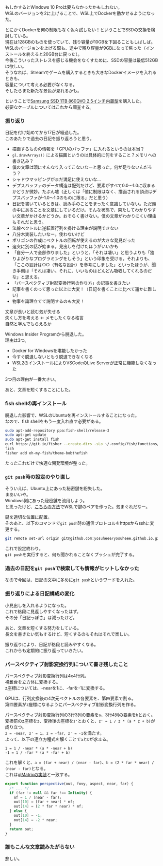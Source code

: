もしかするとWindows 10 Proは要らなかったかもしれない。  
WSLのバージョンを2に上げることで、WSL上でDockerを動かせるようになった。  

とにかくDockerを何の制限もなく色々試したい！ということでSSDの交換を検討している。  
現在は128GBのものを使っていて、残り容量が10GBを下回ることもしばしば。  
WSLのバージョンを上げる際も、途中で残り容量が9GBになって焦った（インストールを終えると20GB台に戻った）。  
今後こういったストレスを感じる機会をなくすために、SSDの容量は最低512GBは欲しい。  
そうなれば、Streamでゲームを購入するときも大きなDockerイメージを入れるときも、  
容量について考える必要がなくなる。  
そしたらまた新たな景色が見れるかも。  

ということで[Samsung SSD 1TB 860QVO 2.5インチ内蔵型](https://www.amazon.co.jp/gp/product/B07MTH57YQ)を購入した。  
必要なケーブルについてはこれから調査する。

### 振り返り

日記を付け始めてから17日が経過した。  
このあたりで過去の日記を振り返ろうと思う。  

* 描画するものの情報を「GPUのバッファ」に入れるというのは本当？
* `gl.drawArrays()` による描画というのは具体的に何をすること？メモリへの書き込み？
* 僕の文章は頭にすんなり入ってこないなーと思った。何が足りないんだろう？
* シャドウマッピングがまだ満足に使えないな…
* デプスバッファのデータ構造は配列だけど、要素がすべて0.0～1.0に収まるかどうか微妙。たぶん嘘（正しくは「値に制限はなく、描画される頂点はデプスバッファが-1.0～1.0のものに限る」だと思う）
* 日記を書いているときは、読み手のことをまったく意識していない。ただ頭の中にあることを文章にしているだけ。そんな状態で、果たしてわかりやすい文章がかけるかどうか。おそらく書けない。僕の文章がわかりにくい理由もそれだと思う。
* 法線ベクトルに逆転置行列を掛ける理由が説明できない
* 八分木実装したいなー。使わないけど
* ポリゴンの作成にベクトルの回転が使えるのが大きな発見だった
* 追突に別の話が始まる。見出しを付けたほうがいいかも
* 「自分一人で全部作りました」というと、「それは凄い」と思うよりも「独りよがりなプログラミングをしそう」という印象を受ける。それよりも、「ここの設計は○○（有名な設計）を参考にしました」といったほうが、聞き手側は「それは凄い。それに、いいものはどんどん吸収してくれるのだな」と思える。
* 「パースペクティブ射影変換行列の作り方」の記事を書きたい
* 記事を書くのって思った以上に大変！（日記を書くことに比べて遥かに難しい）
* 物事を論理立てて説明するのも大変！

文章が長いと読む気が失せる  
失くし方を考える ← メモしたくなる格言  
自然と学んでもらえるか  

Windows Insider Programから脱退した。  
理由は3つ。  

* Docker for Windowsを堪能したかった
* 今すぐ脱退しないともう脱退できなくなる
* WSL2のインストールによりVSCodeのLive Serverが正常に機能しなくなった

3つ目の理由が一番大きい。  

あと、文章を短くすることにした。

### fish shellの再インストール

脱退した影響で、WSLのUbuntuを再インストールすることになった。  
なので、fish shellをもう一度入れ直す必要がある。  

```sh
sudo apt-add-repository ppa:fish-shell/release-3
sudo apt-get update
sudo apt-get install fish
curl https://git.io/fisher --create-dirs -sLo ~/.config/fish/functions/fisher.fish
fish
fisher add oh-my-fish/theme-bobthefish
```

たったこれだけで快適な開発環境が整った。  

### `git push`時の設定のやり直し

そういえば、Ubuntu上にあった秘密鍵を紛失した。  
まあいいや。  
Windows側にあった秘密鍵を流用しよう。  
と思ったけど、[こちらの方法](https://qiita.com/suthio/items/2760e4cff0e185fe2db9)でWSLで鍵のペアを作った。気まぐれだなー。

鍵を適切な位置に配置。  
そのあと、以下のコマンドで`git push`時の通信プロトコルをhttpsからsshに変更する。

```sh
git remote set-url origin git@github.com:yosuheee/yosuheee.github.io.git
```

これで設定終わり。  
`git push`を実行すると、何も聞かれることなくプッシュが完了する。

### 過去の日記を`git push`で検索しても情報がヒットしなかった

なので今回は、日記の文中に多めに`git push`というワードを入れた。  

### 振り返りによる日記構成の変化

小見出しを入れるようになった。  
これで格段に見返しやすくなったはず。  
その分「日記っぽさ」は減ったけど。  

あと、文章を短くする努力をしている。  
長文を書きたい気もするけど、短くするのもそれはそれで楽しい。  

振り返りにより、日記が格段と読みやすくなる。  
これからも定期的に振り返っていきたい。

### パースペクティブ射影変換行列について書き残したこと

パースペクティブ射影変換行列は4x4行列。  
視錐台を立方体に変換する。  
z座標については、-nearを1に、-farを-1に変換する。  

GPUは、行列変換後の4次元ベクトルの各要素を、第四要素で割る。  
第四要素がz座標になるようにパースペクティブ射影変換行列を作る。  

パースペクティブ射影変換行列の3行3列の要素を`a`、3行4列の要素を`b`とおく。  
変換前のz座標を`z`、変換後の座標を`z'`とおくと、`z' = 1 / z * (a * z + b)`が成り立つ。  
`z = -near, z' = 1`、`z = -far, z' = -1`を満たす。  
よって、以下の連立方程式を解くことで`a`と`b`が求まる。

```
1 = 1 / -near * (a * -near + b)
-1 = 1 / -far * (a * -far + b)
```

これを解くと、`a = (far + near) / (near - far)`、`b = (2 * far * near) / (near - far)`となる。  
これは[glMatrixの実装](http://glmatrix.net/docs/mat4.js.html#line1287)と一致する。

```javascript
export function perspective(out, fovy, aspect, near, far) {
  /* ... */
  if (far != null && far !== Infinity) {
    nf = 1 / (near - far);
    out[10] = (far + near) * nf;
    out[14] = (2 * far * near) * nf;
  } else {
    out[10] = -1;
    out[14] = -2 * near;
  }
  return out;
}
```

### 誰もこんな文章読みたがらない

悲しい。
